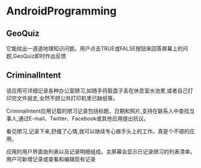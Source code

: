 # AndroidProgramming

## GeoQuiz

它能给出一道道地理知识问题。用户点击TRUE或FALSE按钮来回答屏幕上的问题,GeoQuiz即时作出反馈


## CriminalIntent

该应用可详细记录各种办公室陋习,如随手将脏盘子丢在休息室水池里,或者自己打印完文件就走,全然不顾公共打印机里已缺纸等。

CriminalIntent应用记载的陋习记录包括标题、日期和照片,支持在联系人中查找当事人,通过E-mail、Twitter、Facebook或其他应用提出抗议。

看见陋习,记录下来,舒缓了心情,就可以继续专心做手头上的工作。真是个不错的应用。

应用的用户界面由列表以及记录明细组成。主屏幕会显示已记录陋习的列表清单。用户可新增记录或查看和编辑现有记录
